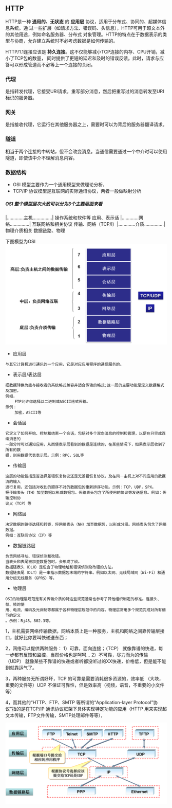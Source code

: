 ## HTTP
HTTP是一种 **通用的、无状态** 的 **应用层**  协议，适用于分布式、协同的、超媒体信息系统。通
过一些扩展（如请求方法、错误码、头信息），HTTP可用于超文本外的其他用途，例如命名服务器、分布式
对象管理。HTTP的特点在于数据表示的类型与协商，允许建立系统时不必考虑数据是如何传输的。

HTTP/1.1连接应该是 **持久连接**。这不仅能够减小TCP连接的内存、CPU开销，减小了TCP包的数量，
同时提供了更短的延迟和及时的错误反馈。此时，请求与应答可以形成管道而不必等上一个连接的关闭。


### 代理
是指转发代理，它接受URI请求，重写部分消息，然后把重写过的消息转发至URI标识的服务器。
### 网关
是指接收代理，它运行在其他服务器之上，需要时可以为背后的服务器翻译请求。
### 隧道
相当于两个连接的中转站，但不会改变消息。当通信需要通过一个中介时可以使用隧道，即使该中介不理解消息内容。


### 数据结构
* OSI 模型主要作为一个通用模型来做理论分析，
* TCP/IP 协议模型是互联网的实际通讯协议，两者一般做映射分析

##### OSI 整个模型层次大致可以分为3个主要层面来看
|.............主机...............|   操作系统和软件等  应用、表示话
|.............网络...............|   互联网络和相关协议  传输、网络（TCP/I）|.............介质...............|   物理介质相关            数据链路、物理

下图模型为OSI
![七层结构]( ../../pic/七层结构.png)

* 应用层
```
与其它计算机进行通讯的一个应用，它是对应应用程序的通信服务的。
```
* 表示层/表达层
```
把数据转换为能与接收者的系统格式兼容并适合传输的格式;这一层的主要功能是定义数据格式及加密。
例如，
    FTP允许你选择以二进制或ASCII格式传输。
示例：
    加密，ASCII等
```
* 会话层
```
它定义了如何开始、控制和结束一个会话，包括对多个双向消息的控制和管理，以便在只完成连续消息的
一部分时可以通知应用，从而使表示层看到的数据是连续的，在某些情况下，如果表示层收到了所有的数
据，则用数据代表表示层。示例：RPC，SQL等
```
* 传输层
```
这层的功能包括是否选择差错恢复协议还是无差错恢复协议，及在同一主机上对不同应用的数据流的输入
进行复用，还包括对收到的顺序不对的数据包的重新排序功能。示例：TCP，UDP，SPX。
把传输表头（TH）加至数据以形成数据包。传输表头包含了所使用的协议等发送信息。例如：传输控制协
议义（TCP）等
```
* 网络层
```
决定数据的路径选择和转寄，将网络表头（NH）加至数据包，以形成分组。网络表头包含了网络数据。
例如：互联网协议（IP）等
```
* 数据链路层
```
负责网络寻址、错误侦测和改错。
当表头和表尾被加至数据包时，会形成了帧。
数据链表头（DLH）是包含了物理地址和错误侦测及改错的方法。
数据链表尾（DLT）是一串指示数据包末端的字符串。例如以太网、无线局域网（Wi-Fi）和通用分组无线服务（GPRS）等。
```
* 物理层
```
OSI的物理层规范是有关传输介质的特这些规范通常也参考了其他组织制定的标准。连接头、帧、帧的使
用、电流、编码及光调制等都属于各种物理层规范中的内容。物理层常用多个规范完成对所有细节的定义
。示例：Rj45，802.3等。
```


1，主机需要网络传输数据，网络本质上是一种服务，主机和网络之间靠传输层接口，就好比你要叫快递送东西；

2，网络可以提供两种服务：
1）可靠，面向连接；（TCP） 就像靠谱的快递，每一步都有反馈和监控，当然价格也是呵呵...
2）不可靠，尽力而为的传输 （UDP） 就像某些不靠谱的快递或者听都没听过的XX快递，价格低，但是能不能到就靠运气了。

3，两种服务无所谓好坏，TCP 的可靠是需要消耗很多资源的，效率低 （大块，重要的文件等）UDP 不保证可靠性，但是效率高（视频，语音，不重要的小文件等）

4，而其他的“HTTP、FTP、SMTP 等所谓的“Application-layer Protocol”协议”指的是在TCP/IP 通讯协议框架下具体实现特定功能的应用（HTTP 用来实现超文本传输，FTP文件传输，SMTP处理邮件等等），


![五层结构](../../pic/四层结构.png)
